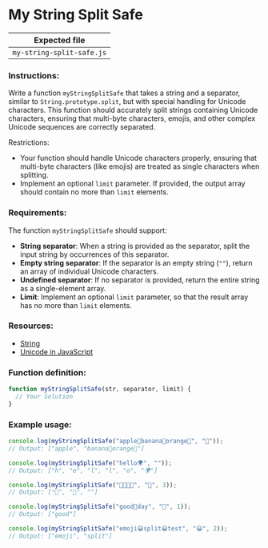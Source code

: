 # My String Split Safe

| Expected file             |
| ------------------------- |
| `my-string-split-safe.js` |

### Instructions:

Write a function `myStringSplitSafe` that takes a string and a separator, similar to `String.prototype.split`, but with special handling for Unicode characters. This function should accurately split strings containing Unicode characters, ensuring that multi-byte characters, emojis, and other complex Unicode sequences are correctly separated.

Restrictions:

- Your function should handle Unicode characters properly, ensuring that multi-byte characters (like emojis) are treated as single characters when splitting.
- Implement an optional `limit` parameter. If provided, the output array should contain no more than `limit` elements.

### Requirements:

The function `myStringSplitSafe` should support:

- **String separator**: When a string is provided as the separator, split the input string by occurrences of this separator.
- **Empty string separator**: If the separator is an empty string (`""`), return an array of individual Unicode characters.
- **Undefined separator**: If no separator is provided, return the entire string as a single-element array.
- **Limit**: Implement an optional `limit` parameter, so that the result array has no more than `limit` elements.

### Resources:

- [String](https://javascript.info/string)
- [Unicode in JavaScript](https://developer.mozilla.org/en-US/docs/Web/JavaScript/Guide/Regular_Expressions/Unicode_Property_Escapes)

### Function definition:

```js
function myStringSplitSafe(str, separator, limit) {
  // Your Solution
}
```

### Example usage:

```javascript
console.log(myStringSplitSafe("apple🍏banana🍌orange🍊", "🍏"));
// Output: ["apple", "banana🍌orange🍊"]

console.log(myStringSplitSafe("hello🌍", ""));
// Output: ["h", "e", "l", "l", "o", "🌍"]

console.log(myStringSplitSafe("🦄🌈🦄🌈", "🌈", 3));
// Output: ["🦄", "🦄", ""]

console.log(myStringSplitSafe("good💙day", "💙", 1));
// Output: ["good"]

console.log(myStringSplitSafe("emoji😀split😀test", "😀", 2));
// Output: ["emoji", "split"]
```
